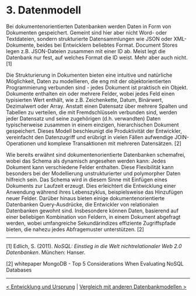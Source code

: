 # 3. Datenmodell

Bei dokumentenorientierten Datenbanken werden Daten in Form von Dokumenten gespeichert. Gemeint sind hier aber nicht Word- oder Textdateien, sondern strukturierte Datensammlungen wie JSON oder XML-Dokumente, beides bei Entwicklern beliebtes Format. Document Stores legen z.B. JSON-Dateien zusammen mit einer ID ab. Meist legt die Datenbank nur fest, auf welches Format die ID weist. Mehr aber auch nicht. [1]

Die Strukturierung in Dokumenten bieten eine intuitive und natürliche Möglichkeit, Daten zu modellieren, die eng mit der objektorientierten Programmierung verbunden sind - jedes Dokument ist praktisch ein Objekt. Dokumente enthalten ein oder mehrere Felder, wobei jedes Feld einen typisierten Wert enthält, wie z.B. Zeichenkette, Datum, Binärwert, Dezimalwert oder Array. Anstatt einen Datensatz über mehrere Spalten und Tabellen zu verteilen, die mit Fremdschlüsseln verbunden sind, werden jeder Datensatz und seine zugehörigen (d.h. verwandten) Daten typischerweise zusammen in einem einzigen, hierarchischen Dokument gespeichert. Dieses Modell beschleunigt die Produktivität der Entwickler, vereinfacht den Datenzugriff und erübrigt in vielen Fällen aufwendige JOIN-Operationen und komplexe Transaktionen mit mehreren Datensätzen. [2]

Wie bereits erwähnt sind dokumentenorientierte Datenbanken schemafrei, wobei das Schema als dynamisch angesehen werden kann: Jedes Dokument kann verschiedene Felder enthalten. Diese Flexibilität kann besonders bei der Modellierung unstrukturierter und polymorpher Daten hilfreich sein. Das Schema wird in diesem Sinne mit Einfügen eines Dokuments zur Laufzeit erzeugt. Dies erleichtert die Entwicklung einer Anwendung während ihres Lebenszyklus, beispielsweise das Hinzufügen neuer Felder. Darüber hinaus bieten einige dokumentenorientierte Datenbanken Query-Ausdrücke, die Entwickler von relationalen Datenbanken gewohnt sind. Insbesondere können Daten, basierend auf einer beliebigen Kombination von Feldern, in einem Dokument abgefragt werden, wobei umfangreiche Sekundärindizes effiziente Zugriffspfade bieten, die nahezu jedes Abfragemuster unterstützen. [2]

------

[1] Edlich, S. (2011). *NoSQL: Einstieg in die Welt nichtrelationaler Web 2.0 Datenbanken*. München: Hanser.

[2] whitepaper MongoDB - Top 5 Considerations When Evaluating NoSQL Databases



------

[< Entwicklung und Ursprung](04_Entwicklung-und-Ursprung.md)		|   [Vergleich mit anderen Datenbankmodellen >](06_Vergleich-mit-anderen-Datenbankmodellen.md)